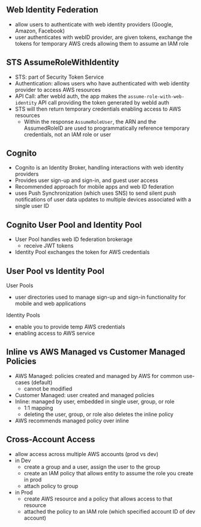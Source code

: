 ## Web Identity Federation
- allow users to authenticate with web identity providers (Google, Amazon, Facebook)
- user authenticates with webID provider, are given tokens, exchange the tokens for temporary AWS creds allowing them to assume an IAM role

## STS AssumeRoleWithIdentity
- STS: part of Security Token Service
- Authentication: allows users who have authenticated with web identity provider to access AWS resources
- API Call: after webId auth, the app makes the `assume-role-with-web-identity` API call providing the token generated by webId auth
- STS will then return temporary credentials enabling access to AWS resources
  - Within the response `AssumeRoleUser`, the ARN and the AssumedRoleID are used to programmatically reference temporary credentials, not an IAM role or user

## Cognito
- Cognito is an Identity Broker, handling interactions with web identity providers 
- Provides user sign-up and sign-in, and guest user access
- Recommended approach for mobile apps and web ID federation
- uses Push Synchronization (which uses SNS) to send silent push notifications of user data updates to multiple devices associated with a single user ID 

## Cognito User Pool and Identity Pool
- User Pool handles web ID federation brokerage 
  - receive JWT tokens
- Identity Pool exchanges the token for AWS credentials

## User Pool vs Identity Pool
User Pools
- user directories used to manage sign-up and sign-in functionality for mobile and web applications

Identity Pools
- enable you to provide temp AWS credentials 
- enabling access to AWS service 

## Inline vs AWS Managed vs Customer Managed Policies
- AWS Managed: policies created and managed by AWS for common use-cases (default)
  - cannot be modified
- Customer Managed: user created and managed policies
- Inline: managed by user, embedded in single user, group, or role
  - 1:1 mapping
  - deleting the user, group, or role also deletes the inline policy
- AWS recommends managed policy over inline

## Cross-Account Access
- allow access across multiple AWS accounts (prod vs dev)
- in Dev
  - create a group and a user, assign the user to the group
  - create an IAM policy that allows entity to assume the role you create in prod
  - attach policy to group
- in Prod
  - create AWS resource and a policy that allows access to that resource
  - attached the policy to an IAM role (which specified account ID of dev account)